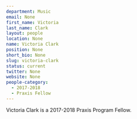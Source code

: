 ```yaml
---
department: Music
email: None
first_name: Victoria
last_name: Clark
layout: people
location: None
name: Victoria Clark
position: None
short_bio: None
slug: victoria-clark
status: current
twitter: None
website: None
people-category:
  - 2017-2018
  - Praxis Fellow
---
```

Victoria Clark is a 2017-2018 Praxis Program Fellow.
